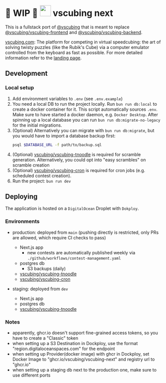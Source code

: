 # 🚧 WIP 🚧  <img src="https://vscubing.com/favicon.svg" width="35px" /> vscubing next

This is a fullstack port of [@vscubing](https://github.com/vscubing) that is meant to replace [@vscubing/vscubing-frontend](https://github.com/vscubing/vscubing-frontend) and [@vscubing/vscubing-backend](https://github.com/vscubing/vscubing-backend).

[vscubing.com](https://vscubing.com): The platform for competing in virtual speedcubing: the art of solving twisty puzzles (like the Rubik's Cube) via a computer emulator controlled from the keyboard as fast as possible. For more detailed information refer to the [landing page](https://vscubing.com/landing).

## Development

### Local setup

1. Add environment variables to `.env` (see `.env.example`)
2. You need a local DB to run the project locally. Run `bun run db:local` to create a docker container for it. This script automatically sources `.env`. Make sure to have started a docker daemon, e.g. `Docker Desktop`. After spinning up a local database you can run `bun run db:migrate-no-legacy` for the initial migrations.
3. (Optional) Alternatively you can migrate with `bun run db:migrate`, but you would have to import a database backup first:
    ```bash
    psql $DATABASE_URL -f path/to/backup.sql
    ```
4. (Optional) [vscubing/vscubing-tnoodle](https://github.com/vscubing/vscubing-tnoodle) is required for scramble generation. Alternatively, you could opt into "easy scrambles" on scramble creation
4. (Optional) [vscubing/vscubing-cron](https://github.com/vscubing/vscubing-cron) is required for cron jobs (e.g. scheduled contest creation).
5. Run the project: `bun run dev`

## Deploying

The application is hosted on a `DigitalOcean` Droplet with `Dokploy`. 

### Environments

- production: deployed from `main` (pushing directly is restricted, only PRs are allowed, which require CI checks to pass)
    * Next.js app
        + new contests are automatically published weekly via `./github/workflows/contest-management.yaml`
    * postgres db
        + S3 backups (daily)
    * [vscubing/vscubing-tnoodle](https://github.com/vscubing/vscubing-tnoodle)
    * [vscubing/vscubing-cron](https://github.com/vscubing/vscubing-cron)

- staging: deployed from `dev`
    * Next.js app
    * postgres db
    * [vscubing/vscubing-tnoodle](https://github.com/vscubing/vscubing-tnoodle)

### Notes

- apparently, ghcr.io doesn't support fine-grained access tokens, so you have to create a "Classic" token 
- when setting up a S3 Destination in Dockploy, use the format "region.digitaloceanspaces.com" for the endpoint
- when setting up Provider(docker image) with ghcr in Dockploy, set Docker Image to "ghcr.io/vscubing/vscubing-next" and registry url to "ghcr.io"
- when setting up a staging db next to the production one, make sure to use different ports
